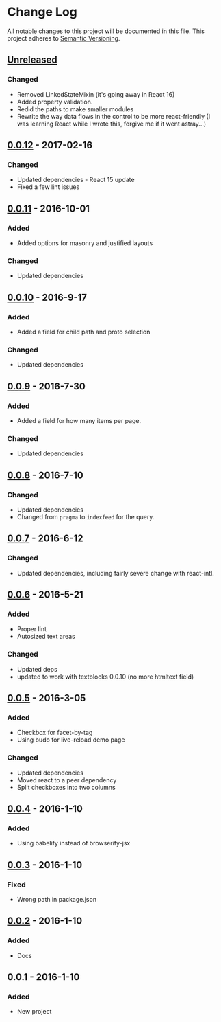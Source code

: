 # Change Log
All notable changes to this project will be documented in this file.
This project adheres to [Semantic Versioning](http://semver.org/).

## [Unreleased]
### Changed
- Removed LinkedStateMixin (it's going away in React 16)
- Added property validation.
- Redid the paths to make smaller modules
- Rewrite the way data flows in the control to be more react-friendly (I was learning React while I wrote this, forgive me if it went astray...)

## [0.0.12] - 2017-02-16
### Changed
- Updated dependencies - React 15 update
- Fixed a few lint issues

## [0.0.11] - 2016-10-01
### Added
- Added options for masonry and justified layouts

### Changed
- Updated dependencies

## [0.0.10] - 2016-9-17
### Added
- Added a field for child path and proto selection

### Changed
- Updated dependencies

## [0.0.9] - 2016-7-30
### Added
- Added a field for how many items per page.

### Changed
- Updated dependencies

## [0.0.8] - 2016-7-10
### Changed
- Updated dependencies
- Changed from `pragma` to `indexfeed` for the query.

## [0.0.7] - 2016-6-12
### Changed
- Updated dependencies, including fairly severe change with react-intl.

## [0.0.6] - 2016-5-21
### Added
- Proper lint
- Autosized text areas

### Changed
- Updated deps
- updated to work with textblocks 0.0.10 (no more htmltext field)

## [0.0.5] - 2016-3-05
### Added
- Checkbox for facet-by-tag
- Using budo for live-reload demo page

### Changed
- Updated dependencies
- Moved react to a peer dependency
- Split checkboxes into two columns

## [0.0.4] - 2016-1-10
### Added
- Using babelify instead of browserify-jsx

## [0.0.3] - 2016-1-10
### Fixed
- Wrong path in package.json

## [0.0.2] - 2016-1-10
### Added
- Docs

## 0.0.1 - 2016-1-10
### Added
- New project

[Unreleased]: https://github.com/rm3web/textblocks-react-editor/compare/v0.0.12...HEAD
[0.0.12]: https://github.com/rm3web/textblocks-react-editor/compare/v0.0.11...v0.0.12
[0.0.11]: https://github.com/rm3web/textblocks-react-editor/compare/v0.0.10...v0.0.11
[0.0.10]: https://github.com/rm3web/textblocks-react-editor/compare/v0.0.9...v0.0.10
[0.0.9]: https://github.com/rm3web/textblocks-react-editor/compare/v0.0.8...v0.0.9
[0.0.8]: https://github.com/rm3web/textblocks-react-editor/compare/v0.0.7...v0.0.8
[0.0.7]: https://github.com/rm3web/textblocks-react-editor/compare/v0.0.6...v0.0.7
[0.0.6]: https://github.com/rm3web/textblocks-react-editor/compare/v0.0.5...v0.0.6
[0.0.5]: https://github.com/rm3web/textblocks-react-editor/compare/v0.0.4...v0.0.5
[0.0.4]: https://github.com/rm3web/textblocks-react-editor/compare/v0.0.3...v0.0.4
[0.0.3]: https://github.com/rm3web/textblocks-react-editor/compare/v0.0.2...v0.0.3
[0.0.2]: https://github.com/rm3web/textblocks-react-editor/compare/v0.0.1...v0.0.2

